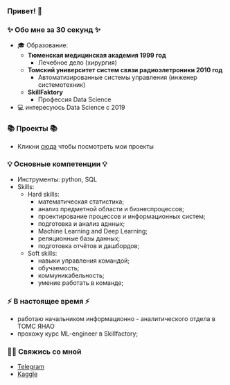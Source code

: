 ### Привет! 👋

### ✨ Обо мне за 30 секунд ✨ 
* 🎓 Образование:
  - **Тюменская медицинская академия 1999 год**
    * Лечебное дело (хирургия)
  - **Томский университет систем связи радиоэлетроники 2010 год**
    * Автоматизированные системы управления (инженер системотехник)
  - **SkillFaktory**
    * Профессия Data Science
*  💻 интересуюсь Data Science с 2019

### 📚 Проекты 📚

* Кликни [сюда](https://github.com/alzmej/DataCleaningProject) чтобы посмотреть мои проекты

### 💡 Основные компетенции 💡
- Инструменты: python, SQL
- Skills: 
  - Hard skills:
    * математическая статистика;
    * анализ предметной области и бизнеспроцессов;
    * проектирование процессов и информационных систем;
    * подготовка и анализ аднных;
    * Machine Learning and Deep Learning;
    * реляционные базы данных;
    * подготовка отчётов и дашбордов;
  - Soft skills:
    * навыки управления командой;
    * обучаемость;
    * коммуникабельность;
    * умение работать в команде;

### ⚡️ В настоящее время ⚡️
- работаю начальником информационно - аналитического отдела в ТОМС ЯНАО
- прохожу курс ML-engineer в Skillfactory;

### 🙌🏻 Свяжись со мной
- [Telegram](https://t.me/alzmej)
- [Kaggle](https://www.kaggle.com/alexeytitarenko/account)
